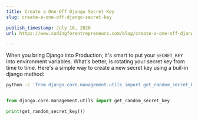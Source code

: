 ```yaml
---
title: Create a One-Off Django Secret Key
slug: create-a-one-off-django-secret-key

publish_timestamp: July 16, 2020
url: https://www.codingforentrepreneurs.com/blog/create-a-one-off-django-secret-key/

---
```



When you bring Django into Production, it's smart to put your `SECRET_KEY` into environment variables. What's better, is rotating your secret key from time to time. Here's a simple way to create a new secret key using a buil-in django method:


```bash
python -c 'from django.core.management.utils import get_random_secret_key; print(get_random_secret_key())'
```


```python

from django.core.management.utils import get_random_secret_key

print(get_random_secret_key())
```
